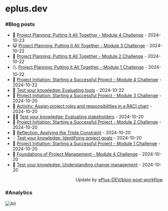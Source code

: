 # eplus.dev

### #Blog posts

<!-- BLOG-POST-LIST:START -->
 - 🧰 [Project Planning: Putting It All Together - Module 4 Challenge](https://eplus.dev/project-planning-putting-it-all-together-module-4-challenge) - 2024-10-23
 - 😺 [Project Planning: Putting It All Together - Module 3 Challenge](https://eplus.dev/project-planning-putting-it-all-together-module-3-challenge) - 2024-10-22
 - 🗽 [Project Planning: Putting It All Together - Module 2 Challenge](https://eplus.dev/project-planning-putting-it-all-together-module-2-challenge) - 2024-10-22
 - 🌜 [Project Planning: Putting It All Together - Module 1 Challenge](https://eplus.dev/project-planning-putting-it-all-together-module-1-challenge) - 2024-10-22
 - 📝 [Project Initiation: Starting a Successful Project - Module 4 Challenge](https://eplus.dev/project-initiation-starting-a-successful-project-module-4-challenge) - 2024-10-22
 - 🚀 [Test your knowledge: Evaluating tools](https://eplus.dev/test-your-knowledge-evaluating-tools) - 2024-10-22
 - 💼 [Project Initiation: Starting a Successful Project - Module 3 Challenge](https://eplus.dev/project-initiation-starting-a-successful-project-module-3-challenge) - 2024-10-20
 - 🦣 [Activity: Assign project roles and responsibilities in a RACI chart](https://eplus.dev/activity-assign-project-roles-and-responsibilities-in-a-raci-chart) - 2024-10-20
 - 👨‍🏫 [Test your knowledge: Evaluating stakeholders](https://eplus.dev/test-your-knowledge-evaluating-stakeholders) - 2024-10-20
 - 🔭 [Project Initiation: Starting a Successful Project - Module 2 Challenge](https://eplus.dev/project-initiation-starting-a-successful-project-module-2-challenge) - 2024-10-20
 - 🤡 [Reflection: Applying the Triple Constraint](https://eplus.dev/reflection-applying-the-triple-constraint) - 2024-10-20
 - 💡 [Test your knowledge: Identifying project goals](https://eplus.dev/test-your-knowledge-identifying-project-goals) - 2024-10-20
 - 🦣 [Project Initiation: Starting a Successful Project - Module 1 Challenge](https://eplus.dev/project-initiation-starting-a-successful-project-module-1-challenge) - 2024-10-20
 - 💪 [Foundations of Project Management - Module 4 Challenge](https://eplus.dev/foundations-of-project-management-module-4-challenge) - 2024-10-20
 - 🤡 [Test your knowledge: Understanding change management](https://eplus.dev/test-your-knowledge-understanding-change-management) - 2024-10-20<!-- BLOG-POST-LIST:END -->

<div align="right">
  Update by <a target="_blank"
    href="https://github.com/ePlus-DEV/blog-post-workflow">ePlus-DEV/blog-post-workflow</a>
</div>

### #Analytics
![Alt](https://repobeats.axiom.co/api/embed/9990f7cddfbad8d834990b10ccad05f81ac1096f.svg "Repobeats analytics image")
